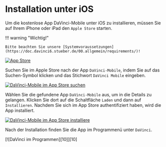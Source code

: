 [6]:/assets/images/mobile/appapplestore1.png
[7]:/assets/images/mobile/appapplestore3.png
[8]:/assets/images/mobile/appapplestore2.png
[9]:/assets/images/mobile/appappledesktop.png


# Installation unter iOS

Um die kostenlose App DaVinci-Mobile unter iOS zu installieren, müssen Sie auf Ihrem iPhone oder iPad den `Apple Store` starten. 

!!! warning "Wichtig!"

    Bitte beachten Sie unsere [Systemvoraussetzungen](https://doc.davinci6.stueber.de/00.allgemein/requirements/)!

[![App Store][6]][6] 

Suchen Sie im Apple Store nach der App `DaVinci-Mobile`, indem Sie auf das Suchen-Symbol klicken und das Stichwort `DaVinci Mobile` eingeben.

[![DaVinci-Mobile im App Store suchen][7]][7] 

Wählen Sie die gefundene App `DaVinci-Mobile` aus, um in die Details zu gelangen. Klicken Sie dort auf die Schaltfläche `Laden` und dann auf `Installieren`. Nachdem Sie sich im App Store authentifiziert haben, wird die App installiert.

[![DaVinci-Mobile im App Store installiere][8]][8]

Nach der Installation finden Sie die App im Programmenü unter `DaVinci`. 

[![DaVinci im Programmen][10]][10]


